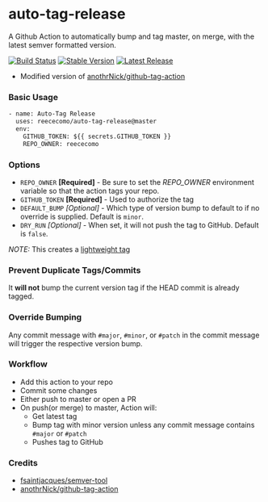 # auto-tag-release

A Github Action to automatically bump and tag master, on merge, with the latest semver formatted version.

[![Build Status](https://github.com/reececomo/auto-tag-release/workflows/Bump%20version/badge.svg)](https://github.com/reececomo/auto-tag-release/workflows/Bump%20version/badge.svg)
[![Stable Version](https://img.shields.io/github/v/tag/reececomo/auto-tag-release)](https://img.shields.io/github/v/tag/reececomo/auto-tag-release)
[![Latest Release](https://img.shields.io/github/v/release/reececomo/auto-tag-release?color=%233D9970)](https://img.shields.io/github/v/release/reececomo/auto-tag-release?color=%233D9970)

* Modified version of [anothrNick/github-tag-action](https://github.com/anothrNick/github-tag-action)

### Basic Usage

```Dockerfile
- name: Auto-Tag Release
  uses: reececomo/auto-tag-release@master
  env:
    GITHUB_TOKEN: ${{ secrets.GITHUB_TOKEN }}
    REPO_OWNER: reececomo
```

### Options

* `REPO_OWNER` **[Required]** - Be sure to set the *REPO_OWNER* environment variable so that the action tags your repo.
* `GITHUB_TOKEN` **[Required]** - Used to authorize the tag
* `DEFAULT_BUMP` _[Optional]_ - Which type of version bump to default to if no override is supplied. Default is `minor`.
* `DRY_RUN` _[Optional]_ - When set, it will not push the tag to GitHub. Default is `false`.

*NOTE:* This creates a [lightweight tag](https://developer.github.com/v3/git/refs/#create-a-reference)

### Prevent Duplicate Tags/Commits

It **will not** bump the current version tag if the HEAD commit is already tagged.

### Override Bumping

Any commit message with `#major`, `#minor`, or `#patch` in the commit message will trigger the respective version bump.

### Workflow

* Add this action to your repo
* Commit some changes
* Either push to master or open a PR
* On push(or merge) to master, Action will:
  * Get latest tag
  * Bump tag with minor version unless any commit message contains `#major` or `#patch`
  * Pushes tag to GitHub

### Credits

* [fsaintjacques/semver-tool](https://github.com/fsaintjacques/semver-tool)
* [anothrNick/github-tag-action](https://github.com/anothrNick/github-tag-action)

